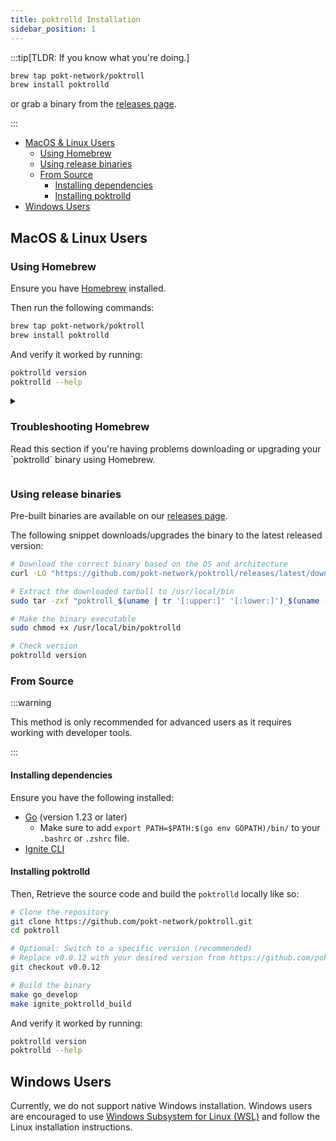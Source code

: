 ```yaml
---
title: poktrolld Installation
sidebar_position: 1
---
```


:::tip[TLDR: If you know what you're doing.]

```bash
brew tap pokt-network/poktroll
brew install poktrolld
```

or grab a binary from the [releases page](https://github.com/pokt-network/poktroll/releases).

:::

- [MacOS \& Linux Users](#macos--linux-users)
  - [Using Homebrew](#using-homebrew)
  - [Using release binaries](#using-release-binaries)
  - [From Source](#from-source)
    - [Installing dependencies](#installing-dependencies)
    - [Installing poktrolld](#installing-poktrolld)
- [Windows Users](#windows-users)

## MacOS & Linux Users

### Using Homebrew

Ensure you have [Homebrew](https://brew.sh/) installed.

Then run the following commands:

```bash
brew tap pokt-network/poktroll
brew install poktrolld
```

And verify it worked by running:

```bash
poktrolld version
poktrolld --help
```

<details>
<summary>
<h3>Troubleshooting Homebrew</h3>
<p>
Read this section if you're having problems downloading or upgrading your `poktrolld` binary using Homebrew.
</p>
</summary>


The source code for the Homebrew formula is available in the [homebrew-poktroll](https://github.com/pokt-network/homebrew-poktroll) repository.

If you encounter any issues, like being unable to install the latest version, you can try the following:

```bash
brew update
brew upgrade poktrolld
```

Or as a last resort, you can try the following:

```bash
brew tap --repair
brew untap pokt-network/poktroll
brew uninstall poktrolld
brew tap pokt-network/poktroll
brew install poktrolld
```

</details>

### Using release binaries

Pre-built binaries are available on our [releases page](https://github.com/pokt-network/poktroll/releases).

The following snippet downloads/upgrades the binary to the latest released version:

```bash
# Download the correct binary based on the OS and architecture
curl -LO "https://github.com/pokt-network/poktroll/releases/latest/download/poktroll_$(uname | tr '[:upper:]' '[:lower:]')_$(uname -m | sed 's/x86_64/amd64/;s/aarch64/arm64/').tar.gz"

# Extract the downloaded tarball to /usr/local/bin
sudo tar -zxf "poktroll_$(uname | tr '[:upper:]' '[:lower:]')_$(uname -m | sed 's/x86_64/amd64/;s/aarch64/arm64/').tar.gz" -C /usr/local/bin

# Make the binary executable
sudo chmod +x /usr/local/bin/poktrolld

# Check version
poktrolld version
```

### From Source

:::warning

This method is only recommended for advanced users as it requires working with developer tools.

:::

#### Installing dependencies

Ensure you have the following installed:

- [Go](https://go.dev/doc/install) (version 1.23 or later)
  - Make sure to add `export PATH=$PATH:$(go env GOPATH)/bin/` to your `.bashrc` or `.zshrc` file.
- [Ignite CLI](https://docs.ignite.com/welcome/install)

#### Installing poktrolld

Then, Retrieve the source code and build the `poktrolld` locally like so:

```bash
# Clone the repository
git clone https://github.com/pokt-network/poktroll.git
cd poktroll

# Optional: Switch to a specific version (recommended)
# Replace v0.0.12 with your desired version from https://github.com/pokt-network/poktroll/releases
git checkout v0.0.12

# Build the binary
make go_develop
make ignite_poktrolld_build
```

And verify it worked by running:

```bash
poktrolld version
poktrolld --help
```

## Windows Users

Currently, we do not support native Windows installation. Windows users are encouraged
to use [Windows Subsystem for Linux (WSL)](https://docs.microsoft.com/en-us/windows/wsl/install)
and follow the Linux installation instructions.
